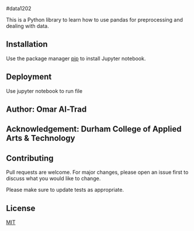 #data1202

This is a Python library to learn how to use pandas for preprocessing and dealing with data.

## Installation

Use the package manager [pip](https://jupyter.org/install) to install Jupyter notebook.

## Deployment
Use jupyter notebook to run file

## Author: Omar Al-Trad

## Acknowledgement: Durham College of Applied Arts & Technology

## Contributing
Pull requests are welcome. For major changes, please open an issue first to discuss what you would like to change.

Please make sure to update tests as appropriate.

## License
[MIT](https://choosealicense.com/licenses/mit/)
